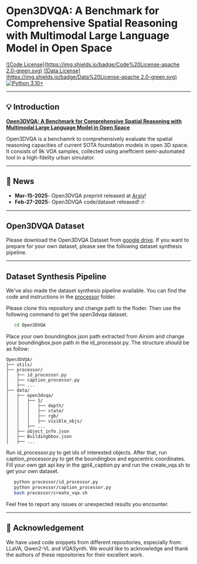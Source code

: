 # Open3DVQA: A Benchmark for Comprehensive Spatial Reasoning with Multimodal Large Language Model in Open Space


[![Code License](https://img.shields.io/badge/Code%20License-apache 2.0-green.svg)](CODE_LICENSE)
[![Data License](https://img.shields.io/badge/Data%20License-apache 2.0-green.svg)](DATA_LICENSE)
[![Python 3.10+](https://img.shields.io/badge/python-3.10+-blue.svg)](https://www.python.org/downloads/release/python-3100/)


______________________________________________________________________

## 💡 Introduction

[**Open3DVQA: A Benchmark for Comprehensive Spatial Reasoning with Multimodal Large Language Model in Open Space**](<https://www.arxiv.org/abs/2503.11094>)

Open3DVQA is a benchamrk to comprehensively evaluate the spatial reasoning capacities of current SOTA foundation models in open 3D space. It consists of 9k VOA samples, collected using aneffcient semi-automated tool in a high-fdelity urban simulator. 

______________________________________________________________________

## 📢 News
- **Mar-15-2025**- Open3DVQA preprint released at [Arxiv](https://www.arxiv.org/abs/2503.11094)!
- **Feb-27-2025**- Open3DVQA code/dataset released! 🔥
______________________________________________________________________

## Open3DVQA Dataset

Please download the Open3DVQA Dataset from [google drive](https://drive.google.com/drive/folders/1CKSavijr67U8jKMg_kpYNKKs9Nk_bmg1?usp=sharing). If you want to prepare for your own dataset, please see the following dataset synthesis pipeline.

______________________________________________________________________

## Dataset Synthesis Pipeline

We've also made the dataset synthesis pipeline available. You can find the code and instructions in the [processor](processor) folder.

Please clone this repository and change path to the floder. Then use the following command to get the open3dvqa dataset.
```bash
   cd Open3DVQA
```
Place your own boundingbox.json path extracted from Airsim and change your boundingbox.json path in the id_processor.py. The structure should be as follow:
```
Open3DVQA/
├── utils/
├── processor/
│   ├── id_processor.py
│   ├── caption_processor.py
│   ├── ...
├── data/
│   ├── open3dvqa/
│   │   ├── 1/
│   │   │   ├── depth/
│   │   │   ├── state/
│   │   │   ├── rgb/
│   │   │   ├── visible_objs/
│   │   ├── ...
│   ├── object_info.json
│   ├── Buildingbbox.json
│   ├── ...
```
Run id_processor.py to get ids of interested objects. After that, run caption_processor.py to get the boundingbox and egocentric coordinates. Fill your own gpt api key in the gpt4_caption.py and run the create_vqa.sh to get your own dataset.

```bash
   python processor/id_processor.py
   python processor/caption_processor.py
   bash processor/create_vqa.sh
```

Feel free to report any issues or unexpected results you encounter.


______________________________________________________________________

## 🙏 Acknowledgement

We have used code snippets from different repositories, especially from: LLaVA, Qwen2-VL and VQASynth. We would like to acknowledge and thank the authors of these repositories for their excellent work.
